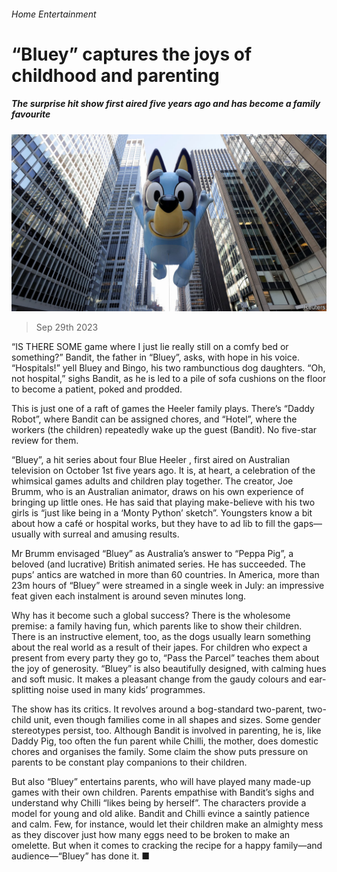 ###### Home Entertainment

# “Bluey” captures the joys of childhood and parenting 

##### The surprise hit show first aired five years ago and has become a family favourite 

![image](images/20230930_CUP511.jpg) 

> Sep 29th 2023 

“IS THERE SOME game where I just lie really still on a comfy bed or something?” Bandit, the father in “Bluey”, asks, with hope in his voice. “Hospitals!” yell Bluey and Bingo, his two rambunctious dog daughters. “Oh, not hospital,” sighs Bandit, as he is led to a pile of sofa cushions on the floor to become a patient, poked and prodded. 

This is just one of a raft of games the Heeler family plays. There’s “Daddy Robot”, where Bandit can be assigned chores, and “Hotel”, where the workers (the children) repeatedly wake up the guest (Bandit). No five-star review for them. 

“Bluey”, a hit series about four Blue Heeler , first aired on Australian television on October 1st five years ago. It is, at heart, a celebration of the whimsical games adults and children play together. The creator, Joe Brumm, who is an Australian animator, draws on his own experience of bringing up little ones. He has said that playing make-believe with his two girls is “just like being in a ‘Monty Python’ sketch”. Youngsters know a bit about how a café or hospital works, but they have to ad lib to fill the gaps—usually with surreal and amusing results.

Mr Brumm envisaged “Bluey” as Australia’s answer to “Peppa Pig”, a beloved (and lucrative) British animated series. He has succeeded. The pups’ antics are watched in more than 60 countries. In America, more than 23m hours of “Bluey” were streamed in a single week in July: an impressive feat given each instalment is around seven minutes long. 

Why has it become such a global success? There is the wholesome premise: a family having fun, which parents like to show their children. There is an instructive element, too, as the dogs usually learn something about the real world as a result of their japes. For children who expect a present from every party they go to, “Pass the Parcel” teaches them about the joy of generosity. “Bluey” is also beautifully designed, with calming hues and soft music. It makes a pleasant change from the gaudy colours and ear-splitting noise used in many kids’ programmes. 

The show has its critics. It revolves around a bog-standard two-parent, two-child unit, even though families come in all shapes and sizes. Some gender stereotypes persist, too. Although Bandit is involved in parenting, he is, like Daddy Pig, too often the fun parent while Chilli, the mother, does domestic chores and organises the family. Some claim the show puts pressure on parents to be constant play companions to their children.

But also “Bluey” entertains parents, who will have played many made-up games with their own children. Parents empathise with Bandit’s sighs and understand why Chilli “likes being by herself”. The characters provide a model for young and old alike. Bandit and Chilli evince a saintly patience and calm. Few, for instance, would let their children make an almighty mess as they discover just how many eggs need to be broken to make an omelette. But when it comes to cracking the recipe for a happy family—and audience—“Bluey” has done it. ■

